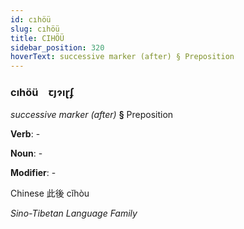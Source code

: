 ```yaml
---
id: cıhöü
slug: cıhöü
title: CIHÖÜ
sidebar_position: 320
hoverText: successive marker (after) § Preposition
---
```


### cıhöü&emsp;<span kind="abugida">ꞇȷɂıɽʄ</span>

*successive marker (after)* **§** Preposition

**Verb**: -

**Noun**: -

**Modifier**: -

Chinese 此後 cǐhòu 

*Sino-Tibetan Language Family*